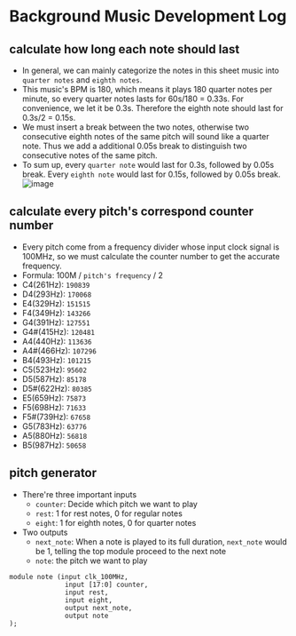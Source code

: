 # Background Music Development Log
## calculate how long each note should last
 - In general, we can mainly categorize the notes in this sheet music into `quarter notes` and `eighth notes`.
 - This music's BPM is 180, which means it plays 180 quarter notes per minute, so every quarter notes lasts for 60s/180 = 0.33s. For convenience, we let it be 0.3s. Therefore the eighth note should last for 0.3s/2 = 0.15s. 
 - We must insert a break between the two notes, otherwise two consecutive eighth notes of the same pitch will sound like a quarter note. Thus we add a additional 0.05s break to distinguish two consecutive notes of the same pitch.
 - To sum up, every `quarter note` would last for 0.3s, followed by 0.05s break. Every `eighth note` would last for 0.15s, followed by 0.05s break.
![image](https://github.com/xyth0rn/NCTU_DigitalLab_Mario/assets/167954410/852b3ee5-d846-442b-abe8-6c2203a4c951)
## calculate every pitch's correspond counter number
- Every pitch come from a frequency divider whose input clock signal is 100MHz, so we must calculate the counter number to get the accurate frequency.
- Formula: 100M / `pitch's frequency` / 2
- C4(261Hz):  `190839`
- D4(293Hz):  `170068`
- E4(329Hz):  `151515`
- F4(349Hz):  `143266`
- G4(391Hz):  `127551`
- G4#(415Hz): `120481`
- A4(440Hz):  `113636`
- A4#(466Hz): `107296`
- B4(493Hz):  `101215`
- C5(523Hz):  `95602`
- D5(587Hz):  `85178`
- D5#(622Hz): `80385`
- E5(659Hz):  `75873`
- F5(698Hz):  `71633`
- F5#(739Hz): `67658`
- G5(783Hz):  `63776`
- A5(880Hz):  `56818`
- B5(987Hz):  `50658`
## pitch generator
- There're three important inputs
  - `counter`: Decide which pitch we want to play
  - `rest`: 1 for rest notes, 0 for regular notes
  - `eight`: 1 for eighth notes, 0 for quarter notes
- Two outputs
  - `next_note`: When a note is played to its full duration, `next_note` would be 1, telling the top module proceed to the next note
  - `note`: the pitch we want to play
```
module note (input clk_100MHz,
              input [17:0] counter,
              input rest,
              input eight,
              output next_note,
              output note
);
```
